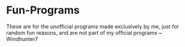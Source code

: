 # Fun-Programs

These are for the unofficial programs made exclusively by me, just for random fun reasons, and are not part of my official programs
~ Windhunter7
